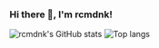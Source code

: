 ### Hi there 👋, I'm rcmdnk!

<img alt="rcmdnk's GitHub stats" src="https://github-readme-stats.vercel.app/api?username=rcmdnk&theme=buefy&show_icons=true&amp;count_private=false">

<img alt="Top langs" src="https://github-readme-stats.vercel.app/api/top-langs/?username=rcmdnk&amp;layout=compact&amp;langs_count=8&amp;exclude_repo=octopress_jp,octopress_en,rcmdnk.github.io,en,octogray_test,discovering-hot-topics-using-machine-learning">

<!--
**rcmdnk/rcmdnk** is a ✨ _special_ ✨ repository because its `README.md` (this file) appears on your GitHub profile.

Here are some ideas to get you started:

- 🔭 I’m currently working on ...
- 🌱 I’m currently learning ...
- 👯 I’m looking to collaborate on ...
- 🤔 I’m looking for help with ...
- 💬 Ask me about ...
- 📫 How to reach me: ...
- 😄 Pronouns: ...
- ⚡ Fun fact: ...
-->
